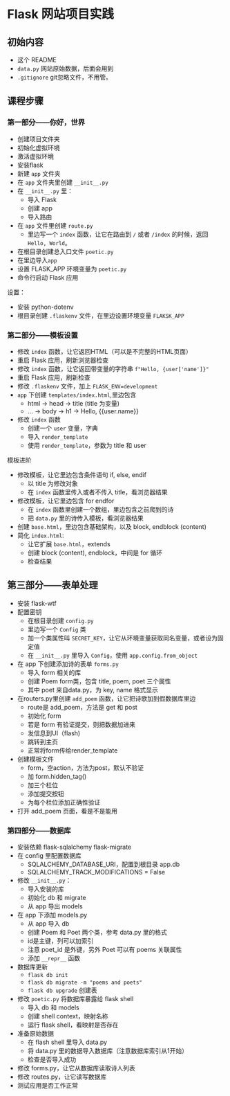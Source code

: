 # Flask 网站项目实践

## 初始内容

* 这个 README
* `data.py` 网站原始数据，后面会用到
* `.gitignore` git忽略文件，不用管。

## 课程步骤

### 第一部分——你好，世界

* 创建项目文件夹
* 初始化虚拟环境
* 激活虚拟环境
* 安装flask
* 新建 `app` 文件夹
* 在 `app` 文件夹里创建 `__init__.py`
* 在 `__init__.py` 里：
  * 导入 Flask
  * 创建 app
  * 导入路由
* 在 `app` 文件里创建 `route.py`
  * 里边写一个 `index` 函数，让它在路由到 `/` 或者 `/index` 的时候，返回 `Hello, World`。
* 在根目录创建总入口文件 `poetic.py`
* 在里边导入`app`
* 设置 FLASK_APP 环境变量为 `poetic.py`
* 命令行启动 Flask 应用

设置：

* 安装 python-dotenv
* 根目录创建 `.flaskenv` 文件，在里边设置环境变量 `FLAKSK_APP`

### 第二部分——模板设置

* 修改 `index` 函数，让它返回HTML（可以是不完整的HTML页面）
* 重启 Flask 应用，刷新浏览器检查
* 修改 `index` 函数，让它返回带变量的字符串 `f"Hello, {user['name']}"`
* 重启 Flask 应用，刷新检查
* 修改 `.flaskenv` 文件，加上 `FLASK_ENV=development`
* `app` 下创建 `templates/index.html`,里边包含
  * html -> head -> title (title 为变量)
  * ... -> body -> h1 -> Hello, {{user.name}}
* 修改 `index` 函数
  * 创建一个 `user` 变量，字典
  * 导入 `render_template`
  * 使用 `render_template`，参数为 title 和 user

模板进阶

* 修改模板，让它里边包含条件语句 if, else, endif
  * 以 title 为修改对象
  * 在 `index` 函数里传入或者不传入 title，看浏览器结果
* 修改模板，让它里边包含 for endfor
  * 在 `index` 函数里创建一个数组，里边包含之前爬到的诗
  * 把 `data.py` 里的诗传入模板，看浏览器结果
* 创建 `base.html`，里边包含基础架构，以及 block, endblock (content)
* 简化 `index.html`:
  * 让它扩展 `base.html`，extends
  * 创建 block (content), endblock，中间是 for 循环
  * 检查结果

## 第三部分——表单处理

* 安装 flask-wtf
* 配置密钥
  * 在根目录创建 `config.py`
  * 里边写一个 `Config` 类
  * 加一个类属性叫 `SECRET_KEY`，让它从环境变量获取同名变量，或者设为固定值
  * 在 `__init__.py` 里导入 `Config`，使用 `app.config.from_object`
* 在 app 下创建添加诗的表单 `forms.py`
  * 导入 form 相关的库
  * 创建 Poem form类，包含 title, poem, poet 三个属性
  * 其中 poet 来自data.py，为 key, name 格式显示
* 在routers.py里创建 `add_poem` 函数，让它把诗歌加到假数据库里边
  * route是 add_poem，方法是 get 和 post
  * 初始化 form
  * 若是 form 有验证提交，则把数据加进来
  * 发信息到UI（flash)
  * 跳转到主页
  * 正常将form传给render_template
* 创建模板文件
  * form，空action，方法为post，默认不验证
  * 加 form.hidden_tag()
  * 加三个栏位
  * 添加提交按钮
  * 为每个栏位添加正确性验证
* 打开 add_poem 页面，看是不是能用

### 第四部分——数据库

* 安装依赖 flask-sqlalchemy flask-migrate
* 在 config 里配置数据库
  * SQLALCHEMY_DATABASE_URI，配置到根目录 app.db
  * SQLALCHEMY_TRACK_MODIFICATIONS = False
* 修改 `__init__.py`：
  * 导入安装的库
  * 初始化 db 和 migrate
  * 从 app 导出 models
* 在 app 下添加 models.py
  * 从 app 导入 db
  * 创建 Poem 和 Poet 两个类，参考 data.py 里的格式
  * id是主键，列可以加索引
  * 注意 poet_id 是外键，另外 Poet 可以有 poems 关联属性
  * 添加 `__repr__` 函数
* 数据库更新
  * `flask db init`
  * `flask db migrate -m "poems and poets"`
  * `flask db upgrade` 创建表
* 修改 `poetic.py` 将数据库暴露给 flask shell
  * 导入 db 和 models
  * 创建 shell context，映射名称
  * 运行 flask shell，看映射是否存在
* 准备原始数据
  * 在 flash shell 里导入 data.py
  * 将 data.py 里的数据导入数据库（注意数据库索引从1开始）
  * 检查是否导入成功
* 修改 forms.py，让它从数据库读取诗人列表
* 修改 routes.py，让它读写数据库
* 测试应用是否工作正常
